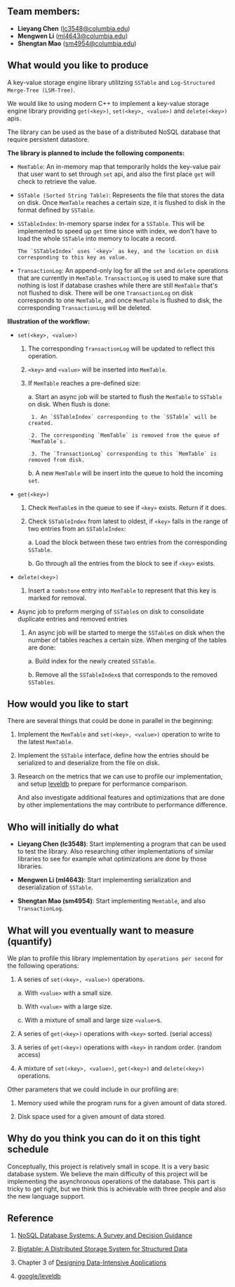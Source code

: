 ## Team members:

- __Lieyang Chen__ (lc3548@columbia.edu)
- __Mengwen Li__ (ml4643@columbia.edu)
- __Shengtan Mao__ (sm4954@columbia.edu)

## What would you like to produce

A key-value storage engine library utilitzing `SSTable` and `Log-Structured Merge-Tree (LSM-Tree)`.

We would like to using modern C++ to implement a key-value storage engine library providing `get(<key>)`, `set(<key>, <value>)` and `delete(<key>)` apis. 

The library can be used as the base of a distributed NoSQL database that require persistent datastore. 

__The library is planned to include the following components:__

- `MemTable`: An in-memory map that temporarily holds the key-value pair that user want to set through `set` api, and also the first place `get` will check to retrieve the value.

- `SSTable (Sorted String Table)`: Represents the file that stores the data on disk. Once `MemTable` reaches a certain size, it is flushed to disk in the format defined by `SSTable`.

- `SSTableIndex`: In-memory sparse index for a `SSTable`. This will be implemented to speed up `get` time since with index, we don't have to load the whole `SSTable` into memory to locate a record.
    
      The `SSTableIndex` uses `<key>` as key, and the location on disk corresponding to this key as value.

- `TransactionLog`: An append-only log for all the `set` and `delete` operations that are currently in `MemTable`. `TransactionLog` is used to make sure that nothing is lost if database crashes while there are still `MemTable` that's not flushed to disk. There will be one `TransactionLog` on disk corresponds to one `MemTable`, and once `MemTable` is flushed to disk, the corresponding `TransactionLog` will be deleted.

__Illustration of the workflow:__

- `set(<key>, <value>)`
    
    1. The corresponding `TransactionLog` will be updated to reflect this operation.
    
    2. `<key>` and `<value>` will be inserted into `MemTable`.
    
    3. If `MemTable` reaches a pre-defined size:
        
        a. Start an async job will be started to flush the `MemTable` to `SSTable` on disk. When flush is done:
            
            1. An `SSTableIndex` corresponding to the `SSTable` will be created.
            
            2. The corresponding `MemTable` is removed from the queue of `MemTable`s.
            
            3. The `TransactionLog` corresponding to this `MemTable` is removed from disk.
       
        b. A new `MemTable` will be insert into the queue to hold the incoming `set`.

- `get(<key>)`
    
    1. Check `MemTable`s in the queue to see if `<key>` exists. Return if it does.
    
    2. Check `SSTableIndex` from latest to oldest, if `<key>` falls in the range of two entries from an `SSTableIndex`:
        
        a. Load the block between these two entries from the corresponding `SSTable`.
       
        b. Go through all the entries from the block to see if `<key>` exists.

- `delete(<key>)`
    
    1. Insert a `tombstone` entry into `MemTable` to represent that this key is marked for removal.

- Async job to preform merging of `SSTable`s on disk to consolidate duplicate entries and removed entries
    
    1. An async job will be started to merge the `SSTable`s on disk when the number of tables reaches a certain size. When merging of the tables are done:
        
        a. Build index for the newly created `SSTable`.
       
        b. Remove all the `SSTableIndex`s that corresponds to the removed `SSTables`. 

## How would you like to start
There are several things that could be done in parallel in the beginning:

1. Implement the `MemTable` and `set(<key>, <value>)` operation to write to the latest `MemTable`.

2. Implement the `SSTable` interface, define how the entries should be serialized to and deserialize from the file on disk.

3. Research on the metrics that we can use to profile our implementation, and setup [leveldb](https://github.com/google/leveldb) to prepare for performance comparison. 
   
      And also investigate additional features and optimizations that are done by other implementations the may contribute to performance difference.

## Who will initially do what

- __Lieyang Chen (lc3548)__: Start implementing a program that can be used to test the library. Also researching other implementations of similar libraries to see for example what optimizations are done by those libraries.

- __Mengwen Li (ml4643)__: Start implementing serialization and deserialization of `SSTable`.

- __Shengtan Mao (sm4954)__: Start implementing `Memtable`, and also `TransactionLog`.

## What will you eventually want to measure (quantify)
We plan to profile this library implementation by `operations per second` for the following operations:

1. A series of `set(<key>, <value>)` operations.
    
    a. With `<value>` with a small size.
   
    b. With `<value>` with a large size.
   
    c. With a mixture of small and large size `<value>`s.
   
2. A series of `get(<key>)` operations with `<key>` sorted. (serial access)
   
3. A series of `get(<key>)` operations with `<key>` in random order. (random access)

4. A mixture of `set(<key>, <value>)`, `get(<key>)` and `delete(<key>)` operations.

Other parameters that we could include in our profiling are:

1. Memory used while the program runs for a given amount of data stored.

2. Disk space used for a given amount of data stored.

## Why do you think you can do it on this tight schedule

Conceptually, this project is relatively small in scope. It is a very basic database system. 
We believe the main difficulty of this project will be implementing the asynchronous operations of the database. 
This part is tricky to get right, but we think this is achievable with three people and also the new language support.

## Reference

1. [NoSQL Database Systems: A Survey and Decision Guidance](https://www.cs.utexas.edu/~rossbach/cs378h/papers/nosql-survey.pdf)

2. [Bigtable: A Distributed Storage System for Structured Data](http://static.googleusercontent.com/media/research.google.com/en//archive/bigtable-osdi06.pdf)

3. Chapter 3 of [Designing Data-Intensive Applications](https://www.oreilly.com/library/view/designing-data-intensive-applications/9781491903063/)

4. [google/leveldb](https://github.com/google/leveldb)
